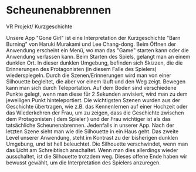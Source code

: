 # Scheunenabbrennen
VR Projekt/ Kurzgeschichte

Unsere App "Gone Girl" ist eine Interpretation der Kurzgeschichte "Barn Burning" von Haruki Murakami und Lee Chang-dong.
Beim Öffnen der Anwendung erscheint ein Menü, wo man das "Game" starten kann oder die Anwendung verlassen kann.
Beim Starten des Spiels, gelangt man an einem dunklen Ort. In dieser dunklen Umgebung, befinden sich Skizzen, die die Erinnerungen des Protagonisten (in diesem Falle des Spielers) wiederspiegeln. 
Durch die Szenen/Erinnerungen wird man von einer Silhouette begleitet, die aber vor einem läuft und den Weg zeigt.
Bewegen kann man sich durch Teleportation. Auf dem Boden sind verschiedene Punkte gelegt, wenn man diese für 2 Sekunden anvisiert, wird man zu dem jeweiligen Punkt hinteleportiert.
Die wichtigsten Szenen wurden aus der Geschichte übertragen, wie z.B. das Kennenlernen auf einer Hochzeit oder das Wiederkehren der Frau, um zu zeigen, dass die Geschichte zwischen dem Protagonisten ( dem Spieler ) und der Frau wichtiger ist als das tatsächliche Scheunenabrennen. Jedenfalls in unserer App.
Nach der letzten Szene sieht man wie die Silhouette in ein Haus geht.
Das zweite Level unserer Anwendung, steht im Kontrast zu der bisherigen dunklen Umgebung, und ist hell beleuchtet.
Die Silhouette verschwindet, wenn man das Licht am Schreibtisch anschaltet. Wenn man dies allerdings wieder ausschaltet, ist die Silhouette trotzdem weg. 
Dieses offene Ende haben wir bewusst gewählt, um die Interpretation des Spielers anzuregen.
